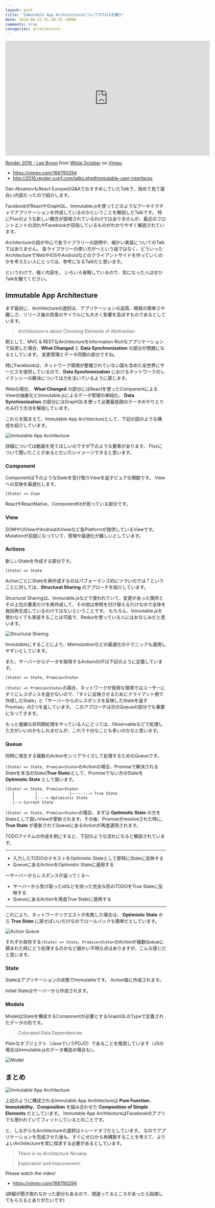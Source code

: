 ```yaml
---
layout: post
title: "Immutable App ArchitectureについてのTalkを観た"
date: 2016-06-21 01:30:35 +0900
comments: true
categories: architecture
---
```


<iframe src="https://player.vimeo.com/video/166790294" width="640" height="360" frameborder="0" webkitallowfullscreen mozallowfullscreen allowfullscreen></iframe>
<p><a href="https://vimeo.com/166790294">Render 2016 - Lee Byron</a> from <a href="https://vimeo.com/whiteoctober">White October</a> on <a href="https://vimeo.com">Vimeo</a>.</p>

* https://vimeo.com/166790294
* http://2016.render-conf.com/talks.php#immutable-user-interfaces

Dan AbramovもReact EuropeのQ&AでおすすめしていたTalkで、改めて見て面白い内容だったので紹介します。

FacebookがReactやGraphQL、Immutable.jsを使ってどのようなアーキテクチャでアプリケーションを作成しているのかということを解説したTalkです。
特にFluxのような新しい概念が提唱されているわけではありませんが、最近のフロントエンドの流れやFacebookが目指しているものがわかりやすく解説されています。

Architectureの話が中心で各ライブラリーの説明や、細かい実装についてのTalkではありません。
各ライブラリーの使い方が〜という話ではなく、どういったArchitectureでWebやiOSやAndroidなどのクライアントサイドを作っていくのかを考えたい人にとっては、参考になるTalkだと思います。

というわけで、軽く内容を。
いろいろ省略しているので、気になった人はぜひTalkを観てください。

<!-- more -->

## Immutable App Architecture

まず最初に、Architectureの選択は、アプリケーションの品質、開発の簡単さや難しさ、リリース後の改善のサイクルにも大きく影響を及ぼすものであるとしています。

> Architecture is about Choosing Elements of Abstraction

例として、MVC & RESTなArchitectureをInformation Richなアプリケーションで採用した場合、**What Changed** と **Data Synchronization** の部分が問題になるとしています。
変更管理とデータ同期の部分ですね。

特にFacebookは、ネットワーク環境が整備されていない国も含めた全世界にサービスを提供しているので、**Data Synchronization** におけるネットワークのレイテンシーの解決については力を注いでいるように感じます。

Webの場合、 **What Changed** の部分にはReactを使ったComponentによるViewの抽象化とImmutable.jsによるデータ管理の単純化、 **Data Synchronization** の部分にはGraphQLを使って必要最低限のデータのやりとりのみ行う方法を解説しています。

これらを踏まえて、Immutable App Architectureとして、下記の図のような構成を紹介しています。

![Immutable App Architecture](/images/posts/immutable-app-architecture/immutable-app-architecture.png)

詳細については動画を見てほしいのですが下のような要素があります。
Fluxについて聞いたことがあるとだいたいイメージできると思います。

### Component

Componentは下のようなStateを受け取りViewを返すピュアな関数です。
Viewへの反映を最適化します。

```
(State) => View
```

ReactやReactNative、ComponentKitが担っている部分です。

### View

DOMやUIViewやAndroidのViewなど各Platformが提供しているViewです。
Mutationが前提になっていて、管理や最適化が難しいとしています。

### Actions

新しいStateを作成する部分です。

```
(State) => State
```

ActionごとにStateを再作成するのはパフォーマンス的にツラいのでは？ということに対しては、**Structural Sharing** のアプローチを紹介しています。

Structural Sharingは、Immurable.jsなどで使われていて、変更があった箇所とその上位の要素だけを再作成して、その他は参照を付け替えるだけなので全体を毎回再生成しているわけではないということです。
もちろん、Immutable.jsを使わなくても実装することは可能で、Reduxを使っている人にはおなじみだと思います。

![Structural Sharing](/images/posts/immutable-app-architecture/structual-sharing.png)

Immutableにすることにより、Memoizationなどの最適化のテクニックも適用しやすいとしています。

また、サーバーからデータを取得するActionのI/Fは下記のように定義しています。

```
(State) => State, Promise<State>
```

`(State) => Promise<State>`の場合、ネットワークが貧弱な環境ではユーザーにすぐにレスポンスを返せないので、「すぐに反映させるためにクライアント側で作成したState」と「サーバーからのレスポンスを反映したStateを返すPromise」の2つを返しています。
このアプローチは次のQueueの部分でも重要になってきます。

もっと複雑な非同期処理をやっている人にとっては、Observableなどで処理した方がいいのかもしれませんが、これで十分なことも多いのかなと思います。

### Queue

同時に発生する複数のActionをシリアライズして処理するためのQueueです。

`(State) => State, Promise<State>`のActionの場合、Promiseで解決されるStateを本当のState(**True State**)として、Promiseでない方のStateを **Optimistic State** として扱います。

```
(State) => State, Promise<State>
   |         |              |--------> True State
   |         |----> Optimistic State
   |--> Current State
```

`(State) => State, Promise<State>`の場合、まずは **Optimistic State** の方をStateとして扱いViewが更新されます。その後、Promiseがresolveされた時に、**True State** が更新されてQueueにあるActionが再度適用されます。

TODOアイテムの作成を例にすると、下記のような流れになると解説されています。

-----------------------

* 入力したTODOのテキストをOptimistic Stateとして即時にStateに反映する
* QueueにあるActionをOptimistic Stateに適用する

〜サーバーからレスポンスが返ってくる〜

* サーバーから受け取ったidなどを持った完全な形のTODOをTrue Stateに反映する
* QueueにあるActionを再度True Stateに適用する

-----------------------

これにより、ネットワークリクエストが失敗した場合は、 **Optimistic State** から **True State** に戻せばいいだけなのでロールバックも簡単だとしています。

![Action Queue](/images/posts/immutable-app-architecture/action-queue.png)

それぞれ依存する`(State) => State, Promise<State>`のActionが複数Queueに積まれた時にどう処理するのかなど細かい不明な点はありますが、こんな感じだと思います。

### State

Stateはアプリケーションの状態でImmutableです。
Action毎に作成されます。

Initial Stateはサーバーから作成されます。

### Models

ModelはStateを構成するComponentが必要とするGraphQLのTypeで定義されたデータの形です。

> Colocated Data Dependencies

Plainなオブジェクト（JavaでいうPOJO）であることを推奨しています（JSの場合はImmutable.jsのデータ構造の場合も）。

![Model](/images/posts/immutable-app-architecture/immutable-app-model.png)

## まとめ

![Immutable App Architecture](/images/posts/immutable-app-architecture/immutable-app-architecture.png)

上記のように構成されるImmutable App Architectureは **Pure Function**、**Immutability**、**Composition** を組み合わせた **Composition of Simple Elements** だとしています。
Immutable App ArchitectureはFacebookのアプリでも使われていてフィットしているとのことです。

と、しながらもArchitectureの選択はトレードオフだとしています。
なのでアプリケーションを完成させた後も、すぐにゼロから再構築することを考えて、よりよいArchitectureを常に探求する必要があるとしています。

> There is no Architecture Nirvana.

> Exploration and Improvement.

Please watch the video!

* https://vimeo.com/166790294

(詳細が聞き取れなかった部分もあるので、間違ってるところがあったら指摘してもらえるとありがたいです)
